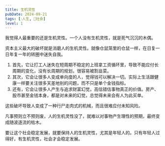 ```yaml
---
title: 生机灵性
pubDate: 2024-09-21
tags: [💧人生, 👫社会]
level: 1
---
```


我觉得人最重要的还是生机灵性。一个人没有生机灵性，就是死气沉沉的木偶。

资本主义最大的破坏就是消磨人的生机灵性。就像仓鼠笼里的仓鼠一样，在日复一日年复一年的转圈中迷失自我。

1. 首先，它让打工人迷失在短周期不稳定的上班拿工资循环里，导致不能应付长周期的变化，没有长周期的规划，很容易被割韭菜。
2. 其次，它会让很多人变成单向度的人，觉得钱可以解决一切。实际上生活跟健康一样要关注很多天差地别的问题，而不只是单个金钱指标。
3. 还有，它会让很多人产生与追求财富幻觉，高估错估事物真正的价值。房产、股市甚至金钱本身，都是对未来的幻觉，总觉得未来会有人为此买单。

这些破坏导致人变成了一种行尸走肉式的机械，而且很难应付未知风险。

凡事预则立不预则废，人的生机灵性没了，就难以对事物产生理性的预期，最终变成随波逐流的枯木。

要让这个社会稳定发展，就要保持人的生机灵性，尤其是年轻人的。只有年轻人过得好，有生机灵性，社会才会稳定发展。
